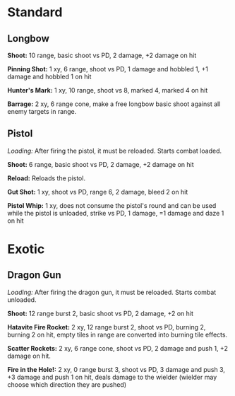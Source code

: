 # Standard

## Longbow

**Shoot:** 10 range, basic shoot vs PD, 2 damage, +2 damage on hit

**Pinning Shot:** 1 xy, 6 range, shoot vs PD, 1 damage and hobbled 1, +1 damage and hobbled 1 on hit

**Hunter's Mark:** 1 xy, 10 range, shoot vs 8, marked 4, marked 4 on hit

**Barrage:** 2 xy, 6 range cone, make a free longbow basic shoot against all enemy targets in range.

## Pistol

*Loading:* After firing the pistol, it must be reloaded. Starts combat loaded.

**Shoot:** 6 range, basic shoot vs PD, 2 damage, +2 damage on hit

**Reload:** Reloads the pistol.

**Gut Shot:** 1 xy, shoot vs PD, range 6, 2 damage, bleed 2 on hit

**Pistol Whip:** 1 xy, does not consume the pistol's round and can be used while the pistol is unloaded, strike vs PD, 1 damage, =1 damage and daze 1 on hit

# Exotic

## Dragon Gun

*Loading:* After firing the dragon gun, it must be reloaded. Starts combat unloaded.

**Shoot:** 12 range burst 2, basic shoot vs PD, 2 damage, +2 on hit

**Hatavite Fire Rocket:** 2 xy, 12 range burst 2, shoot vs PD, burning 2, burning 2 on hit, empty tiles in range are converted into burning tile effects.

**Scatter Rockets:** 2 xy, 6 range cone, shoot vs PD, 2 damage and push 1, +2 damage on hit.

**Fire in the Hole!:** 2 xy, 0 range burst 3, shoot vs PD, 3 damage and push 3, +3 damage and push 1 on hit, deals damage to the wielder (wielder may choose which direction they are pushed)
